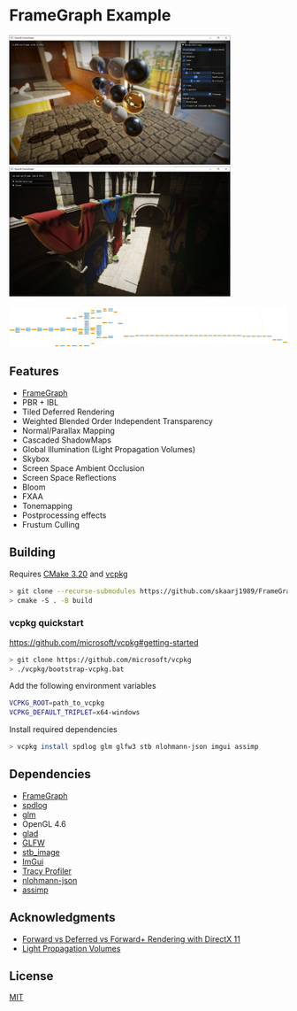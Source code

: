 # FrameGraph Example

<img src="media/screenshot1.png" width="400px"/> <img src="media/screenshot3.png" width="400px"/>

![graph](media/fg.svg)

## Features

- [FrameGraph](https://github.com/skaarj1989/FrameGraph)
- PBR + IBL
- Tiled Deferred Rendering
- Weighted Blended Order Independent Transparency
- Normal/Parallax Mapping
- Cascaded ShadowMaps
- Global Illumination (Light Propagation Volumes)
- Skybox
- Screen Space Ambient Occlusion
- Screen Space Reflections
- Bloom
- FXAA
- Tonemapping
- Postprocessing effects
- Frustum Culling

## Building

Requires [CMake 3.20](https://cmake.org/) and [vcpkg](https://github.com/microsoft/vcpkg)

```bash
> git clone --recurse-submodules https://github.com/skaarj1989/FrameGraph-Example.git
> cmake -S . -B build
```

### vcpkg quickstart

https://github.com/microsoft/vcpkg#getting-started

```bash
> git clone https://github.com/microsoft/vcpkg
> ./vcpkg/bootstrap-vcpkg.bat
```

Add the following environment variables

```bash
VCPKG_ROOT=path_to_vcpkg
VCPKG_DEFAULT_TRIPLET=x64-windows
```

Install required dependencies

```bash
> vcpkg install spdlog glm glfw3 stb nlohmann-json imgui assimp
```

## Dependencies

- [FrameGraph](https://github.com/skaarj1989/FrameGraph)
- [spdlog](https://github.com/gabime/spdlog)
- [glm](https://github.com/g-truc/glm)
- OpenGL 4.6
- [glad](https://glad.dav1d.de/)
- [GLFW](https://github.com/glfw/glfw)
- [stb_image](https://github.com/nothings/stb)
- [ImGui](https://github.com/ocornut/imgui)
- [Tracy Profiler](https://github.com/wolfpld/tracy)
- [nlohmann-json](https://github.com/nlohmann/json)
- [assimp](https://github.com/assimp/assimp)

## Acknowledgments

- [Forward vs Deferred vs Forward+ Rendering with DirectX 11](https://www.3dgep.com/forward-plus/)
- [Light Propagation Volumes](http://blog.blackhc.net/2010/07/light-propagation-volumes/)

## License

[MIT](LICENSE)
